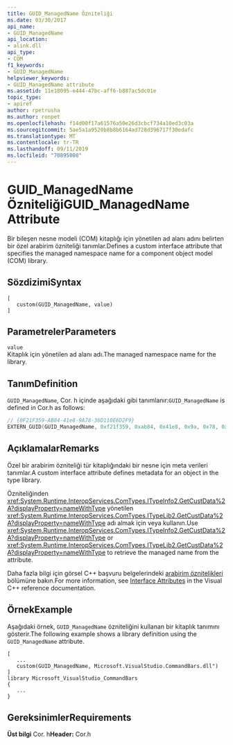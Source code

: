 ```yaml
---
title: GUID_ManagedName Özniteliği
ms.date: 03/30/2017
api_name:
- GUID_ManagedName
api_location:
- alink.dll
api_type:
- COM
f1_keywords:
- GUID_ManagedName
helpviewer_keywords:
- GUID_ManagedName attribute
ms.assetid: 11e18095-e444-47bc-aff6-b887ac5dc01e
topic_type:
- apiref
author: rpetrusha
ms.author: ronpet
ms.openlocfilehash: f14d00f17a61576a50e26d3cbcf734a10ed3c03a
ms.sourcegitcommit: 5ae5a1a9520b8b8b6164ad728d396717f30edafc
ms.translationtype: MT
ms.contentlocale: tr-TR
ms.lasthandoff: 09/11/2019
ms.locfileid: "70895008"
---
```

# <a name="guid_managedname-attribute"></a><span data-ttu-id="41ad5-102">GUID_ManagedName Özniteliği</span><span class="sxs-lookup"><span data-stu-id="41ad5-102">GUID_ManagedName Attribute</span></span>
<span data-ttu-id="41ad5-103">Bir bileşen nesne modeli (COM) kitaplığı için yönetilen ad alanı adını belirten bir özel arabirim özniteliği tanımlar.</span><span class="sxs-lookup"><span data-stu-id="41ad5-103">Defines a custom interface attribute that specifies the managed namespace name for a component object model (COM) library.</span></span>  
  
## <a name="syntax"></a><span data-ttu-id="41ad5-104">Sözdizimi</span><span class="sxs-lookup"><span data-stu-id="41ad5-104">Syntax</span></span>  
  
```idl
[  
   custom(GUID_ManagedName, value)  
]  
```  
  
## <a name="parameters"></a><span data-ttu-id="41ad5-105">Parametreler</span><span class="sxs-lookup"><span data-stu-id="41ad5-105">Parameters</span></span>  
 `value`  
 <span data-ttu-id="41ad5-106">Kitaplık için yönetilen ad alanı adı.</span><span class="sxs-lookup"><span data-stu-id="41ad5-106">The managed namespace name for the library.</span></span>  
  
## <a name="definition"></a><span data-ttu-id="41ad5-107">Tanım</span><span class="sxs-lookup"><span data-stu-id="41ad5-107">Definition</span></span>  
 <span data-ttu-id="41ad5-108">`GUID_ManagedName`, Cor. h içinde aşağıdaki gibi tanımlanır:</span><span class="sxs-lookup"><span data-stu-id="41ad5-108">`GUID_ManagedName` is defined in Cor.h as follows:</span></span>  
  
```cpp
// {0F21F359-AB84-41e8-9A78-36D110E6D2F9}  
EXTERN_GUID(GUID_ManagedName, 0xf21f359, 0xab84, 0x41e8, 0x9a, 0x78, 0x36, 0xd1, 0x10, 0xe6, 0xd2, 0xf9);  
```  
  
## <a name="remarks"></a><span data-ttu-id="41ad5-109">Açıklamalar</span><span class="sxs-lookup"><span data-stu-id="41ad5-109">Remarks</span></span>  
 <span data-ttu-id="41ad5-110">Özel bir arabirim özniteliği tür kitaplığındaki bir nesne için meta verileri tanımlar.</span><span class="sxs-lookup"><span data-stu-id="41ad5-110">A custom interface attribute defines metadata for an object in the type library.</span></span>  
  
 <span data-ttu-id="41ad5-111">Özniteliğinden <xref:System.Runtime.InteropServices.ComTypes.ITypeInfo2.GetCustData%2A?displayProperty=nameWithType> yönetilen <xref:System.Runtime.InteropServices.ComTypes.ITypeLib2.GetCustData%2A?displayProperty=nameWithType> adı almak için veya kullanın.</span><span class="sxs-lookup"><span data-stu-id="41ad5-111">Use <xref:System.Runtime.InteropServices.ComTypes.ITypeInfo2.GetCustData%2A?displayProperty=nameWithType> or <xref:System.Runtime.InteropServices.ComTypes.ITypeLib2.GetCustData%2A?displayProperty=nameWithType> to retrieve the managed name from the attribute.</span></span>  
  
 <span data-ttu-id="41ad5-112">Daha fazla bilgi için görsel C++ başvuru belgelerindeki [arabirim öznitelikleri](/cpp/windows/attributes/interface-attributes) bölümüne bakın.</span><span class="sxs-lookup"><span data-stu-id="41ad5-112">For more information, see [Interface Attributes](/cpp/windows/attributes/interface-attributes) in the Visual C++ reference documentation.</span></span>  
  
## <a name="example"></a><span data-ttu-id="41ad5-113">Örnek</span><span class="sxs-lookup"><span data-stu-id="41ad5-113">Example</span></span>  
 <span data-ttu-id="41ad5-114">Aşağıdaki örnek, `GUID_ManagedName` özniteliğini kullanan bir kitaplık tanımını gösterir.</span><span class="sxs-lookup"><span data-stu-id="41ad5-114">The following example shows a library definition using the `GUID_ManagedName` attribute.</span></span>  
  
```idl
[  
   ...  
   custom(GUID_ManagedName, Microsoft.VisualStudio.CommandBars.dll")  
]  
library Microsoft_VisualStudio_CommandBars  
{  
   ...  
}  
```  
  
## <a name="requirements"></a><span data-ttu-id="41ad5-115">Gereksinimler</span><span class="sxs-lookup"><span data-stu-id="41ad5-115">Requirements</span></span>  
 <span data-ttu-id="41ad5-116">**Üst bilgi** Cor. h</span><span class="sxs-lookup"><span data-stu-id="41ad5-116">**Header:** Cor.h</span></span>
